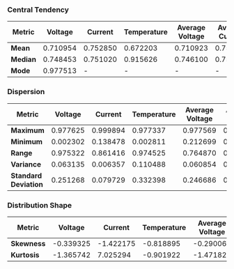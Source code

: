 <!--
 Copyright (c) 2024 David Such
 
 This software is released under the MIT License.
 https://opensource.org/licenses/MIT
-->

### Central Tendency
| Metric     | Voltage   | Current   | Temperature | Average Voltage | Average Current | SOC     |
|------------|-----------|-----------|-------------|-----------------|-----------------|---------|
| **Mean**   | 0.710954  | 0.752850  | 0.672203    | 0.710923        | 0.752850        | 0.640390|
| **Median** | 0.748453  | 0.751020  | 0.915626    | 0.746100        | 0.751020        | 0.703127|
| **Mode**   | 0.977513  | -         | -           | -               | -               | -       |

### Dispersion
| Metric                 | Voltage   | Current   | Temperature | Average Voltage | Average Current | SOC     |
|------------------------|-----------|-----------|-------------|-----------------|-----------------|---------|
| **Maximum**            | 0.977625  | 0.999894  | 0.977337    | 0.977569        | 0.875499        | 1.000430|
| **Minimum**            | 0.002302  | 0.138478  | 0.002811    | 0.212699        | 0.517879        | 0.062822|
| **Range**              | 0.975322  | 0.861416  | 0.974525    | 0.764870        | 0.357621        | 0.937607|
| **Variance**           | 0.063135  | 0.006357  | 0.110488    | 0.060854        | 0.003440        | 0.111029|
| **Standard Deviation** | 0.251268  | 0.079729  | 0.332398    | 0.246686        | 0.058650        | 0.333210|

### Distribution Shape
| Metric     | Voltage   | Current   | Temperature | Average Voltage | Average Current | SOC     |
|------------|-----------|-----------|-------------|-----------------|-----------------|---------|
| **Skewness** | -0.339325 | -1.422175 | -0.818895   | -0.290067       | 0.191351        | -0.298389|
| **Kurtosis** | -1.365742 | 7.025294  | -0.901922   | -1.471828       | 0.954403        | -1.489527|